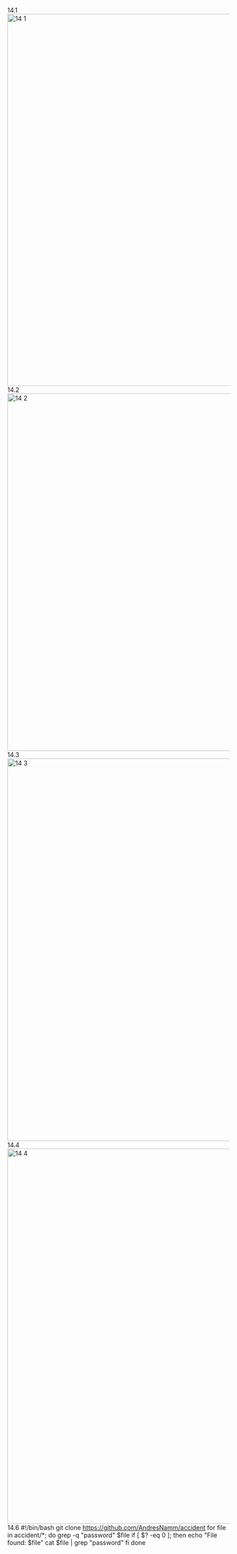 14.1 <img width="842" alt="14 1" src="https://github.com/daum88/opsys2023/assets/68275432/6111eb2e-81f0-4b36-b466-c7796dacbbc3">
14.2 <img width="809" alt="14 2" src="https://github.com/daum88/opsys2023/assets/68275432/0212392f-b5b0-463b-bb5c-fdbf240bf406">
14.3 <img width="866" alt="14 3" src="https://github.com/daum88/opsys2023/assets/68275432/29f8f757-d2e7-4280-b901-3bdaae4d3d6d">
14.4 <img width="849" alt="14 4" src="https://github.com/daum88/opsys2023/assets/68275432/5637ce04-75b6-4912-ae14-e29fbba28bfa">
14.6
#!/bin/bash
git clone https://github.com/AndresNamm/accident
for file in accident/*; do
  grep -q "password" $file
  if [ $? -eq 0 ]; then
    echo "File found: $file"
    cat $file | grep "password"
  fi
done

